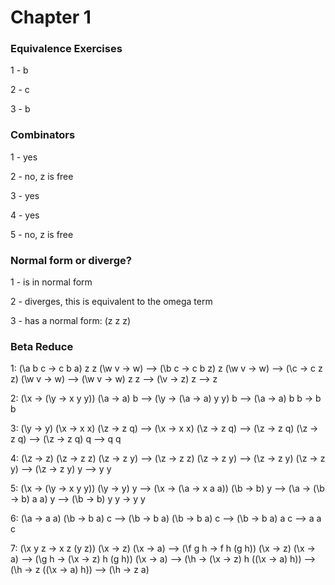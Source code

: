 # Chapter 1

### Equivalence Exercises 

1 - b

2 - c

3 - b

### Combinators

1 - yes 

2 - no, z is free

3 - yes 

4 - yes 

5 - no, z is free

### Normal form or diverge? 

1 - is in normal form 

2 - diverges, this is equivalent to the omega term

3 - has a normal form: (z z z)

### Beta Reduce 

1: (\a b c -> c b a) z z (\w v -> w) --> (\b c -> c b z) z (\w v -> w) --> (\c -> c z z) (\w v -> w) --> (\w v -> w) z z --> (\v -> z) z --> z

2: (\x -> (\y -> x y y)) (\a -> a) b --> (\y -> (\a -> a) y y) b --> (\a -> a) b b -> b b

3: (\y -> y) (\x -> x x) (\z -> z q) --> (\x -> x x) (\z -> z q) --> (\z -> z q) (\z -> z q) --> (\z -> z q) q --> q q

4: (\z -> z) (\z -> z z) (\z -> z y) --> (\z -> z z) (\z -> z y) --> (\z -> z y) (\z -> z y) --> (\z -> z y) y --> y y

5: (\x -> (\y -> x y y)) (\y -> y) y --> (\x -> (\a -> x a a)) (\b -> b) y --> (\a -> (\b -> b) a a) y --> (\b -> b) y y -> y y

6: (\a -> a a) (\b -> b a) c --> (\b -> b a) (\b -> b a) c --> (\b -> b a) a c --> a a c

7: (\x y z -> x z (y z)) (\x -> z) (\x -> a) --> (\f g h -> f h (g h)) (\x -> z) (\x -> a) --> (\g h -> (\x -> z) h (g h)) (\x -> a) --> (\h -> (\x -> z) h ((\x -> a) h)) --> (\h -> z ((\x -> a) h)) --> (\h -> z a)